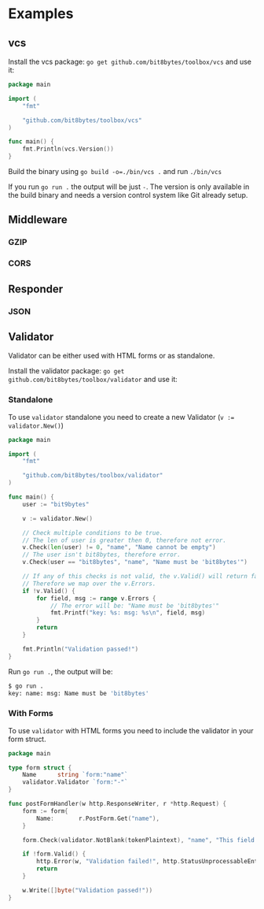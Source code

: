 # Examples

## vcs

Install the vcs package: `go get github.com/bit8bytes/toolbox/vcs` and use it:

```go
package main

import (
	"fmt"

	"github.com/bit8bytes/toolbox/vcs"
)

func main() {
	fmt.Println(vcs.Version())
}
```

Build the binary using `go build -o=./bin/vcs .` and run `./bin/vcs`

If you run `go run .` the output will be just `-`. The version is only available in the build binary and needs a version control system like Git already setup.

## Middleware

### GZIP

### CORS

## Responder

### JSON

## Validator

Validator can be either used with HTML forms or as standalone.

Install the validator package: `go get github.com/bit8bytes/toolbox/validator` and use it:

### Standalone

To use `validator` standalone you need to create a new Validator (`v := validator.New()`)

```go
package main

import (
	"fmt"

	"github.com/bit8bytes/toolbox/validator"
)

func main() {
	user := "bit9bytes"

	v := validator.New()

	// Check multiple conditions to be true.
	// The len of user is greater then 0, therefore not error.
	v.Check(len(user) != 0, "name", "Name cannot be empty")
	// The user isn't bit8bytes, therefore error.
	v.Check(user == "bit8bytes", "name", "Name must be 'bit8bytes'")

	// If any of this checks is not valid, the v.Valid() will return falls.
	// Therefore we map over the v.Errors.
	if !v.Valid() {
		for field, msg := range v.Errors {
			// The error will be: "Name must be 'bit8bytes'"
			fmt.Printf("key: %s: msg: %s\n", field, msg)
		}
		return
	}

	fmt.Println("Validation passed!")
}
```

Run `go run .`, the output will be:

```bash
$ go run .
key: name: msg: Name must be 'bit8bytes'
```

### With Forms

To use `validator` with HTML forms you need to include the validator in your form struct.

```go
package main

type form struct {
	Name      string `form:"name"`
	validator.Validator `form:"-"`
}

func postFormHandler(w http.ResponseWriter, r *http.Request) {
	form := form{
		Name:       r.PostForm.Get("name"),
	}

	form.Check(validator.NotBlank(tokenPlaintext), "name", "This field cannot be blank")

	if !form.Valid() {
		http.Error(w, "Validation failed!", http.StatusUnprocessableEntity)
		return
	}

	w.Write([]byte("Validation passed!"))
}
```
